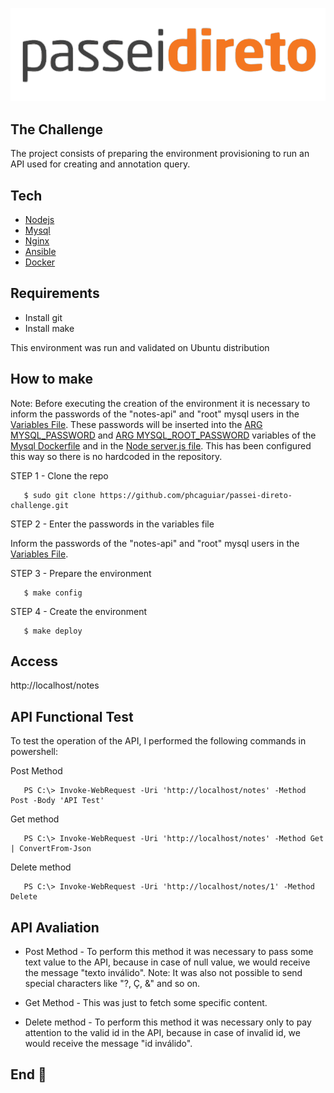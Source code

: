 ![alt text](https://github.com/phcaguiar/passei-direto-challenge/blob/master/img/logo_passeidireto.svg)


## The Challenge

The project consists of preparing the environment provisioning to run an API used for creating and
annotation query.

## Tech

  * [Nodejs](https://nodejs.org/en/)
  * [Mysql](https://www.mysql.com/)
  * [Nginx](https://nginx.org/en/)
  * [Ansible](https://www.ansible.com/)
  * [Docker](https://www.docker.com/)
## Requirements

  * Install git 
  * Install make

This environment was run and validated on Ubuntu distribution

## How to make

Note: Before executing the creation of the environment it is necessary to inform the passwords of the "notes-api" and "root" mysql users in the [Variables File](https://github.com/phcaguiar/passei-direto-challenge/blob/master/variables). These passwords will be inserted into the [ARG MYSQL_PASSWORD](https://github.com/phcaguiar/passei-direto-challenge/blob/master/docker-compose/mysql/Dockerfile#L8) and [ARG MYSQL_ROOT_PASSWORD](https://github.com/phcaguiar/passei-direto-challenge/blob/master/docker-compose/mysql/Dockerfile#L9) variables of the [Mysql Dockerfile](https://github.com/phcaguiar/passei-direto-challenge/blob/master/docker-compose/mysql/Dockerfile) and in the [Node server.js file](https://github.com/phcaguiar/passei-direto-challenge/blob/master/docker-compose/node/server.js). This has been configured this way so there is no hardcoded in the repository.

STEP 1 - Clone the repo

  ```
     $ sudo git clone https://github.com/phcaguiar/passei-direto-challenge.git
  ```
  
STEP 2 - Enter the passwords in the variables file
  
Inform the passwords of the "notes-api" and "root" mysql users in the [Variables File](https://github.com/phcaguiar/passei-direto-challenge/blob/master/variables).  

STEP 3 - Prepare the environment

  ```
     $ make config
  ```

STEP 4 - Create the environment

  ```
     $ make deploy
  ```

## Access
 
http://localhost/notes
  
## API Functional Test 

To test the operation of the API, I performed the following commands in powershell:

Post Method

  ```
     PS C:\> Invoke-WebRequest -Uri 'http://localhost/notes' -Method Post -Body 'API Test'
  ```

Get method

  ```
     PS C:\> Invoke-WebRequest -Uri 'http://localhost/notes' -Method Get | ConvertFrom-Json
  ```

Delete method

  ```
     PS C:\> Invoke-WebRequest -Uri 'http://localhost/notes/1' -Method Delete
  ```

## API Avaliation

* Post Method - To perform this method it was necessary to pass some text value to the API, because in case of null value, we would receive the message "texto inválido". Note: It was also not possible to send special characters like "?, Ç, &" and so on.

* Get Method - This was just to fetch some specific content.

* Delete method - To perform this method it was necessary only to pay attention to the valid id in the API, because in case of invalid id, we would receive the message "id inválido".

## End :raised_hands:
